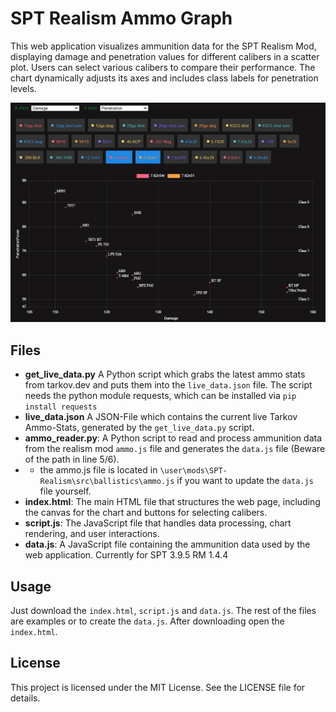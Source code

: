 # SPT Realism Ammo Graph
This web application visualizes ammunition data for the SPT Realism Mod, displaying damage and penetration values for different calibers in a scatter plot. Users can select various calibers to compare their performance. The chart dynamically adjusts its axes and includes class labels for penetration levels.

![Screenshot of the Ammo Graph](img/Example1.png)
## Files

- **get_live_data.py** A Python script which grabs the latest ammo stats from tarkov.dev and puts them into the ```live_data.json``` file. The script needs the python module requests, which can be installed via ```pip install requests ```
- **live_data.json** A JSON-File which contains the current live Tarkov Ammo-Stats, generated by the ```get_live_data.py``` script. 
- **ammo_reader.py**: A Python script to read and process ammunition data from the realism mod ```ammo.js``` file and generates the ```data.js``` file (Beware of the path in line 5/6).
- - the ammo.js file is located in ```\user\mods\SPT-Realism\src\ballistics\ammo.js``` if you want to update the ```data.js``` file yourself.
- **index.html**: The main HTML file that structures the web page, including the canvas for the chart and buttons for selecting calibers.
- **script.js**: The JavaScript file that handles data processing, chart rendering, and user interactions.
- **data.js**: A JavaScript file containing the ammunition data used by the web application. Currently for SPT 3.9.5 RM 1.4.4

## Usage
Just download the ```index.html```, ```script.js``` and ```data.js```. The rest of the files are examples or to create the ```data.js```.
After downloading open the ```index.html```.

## License

This project is licensed under the MIT License. See the LICENSE file for details.
